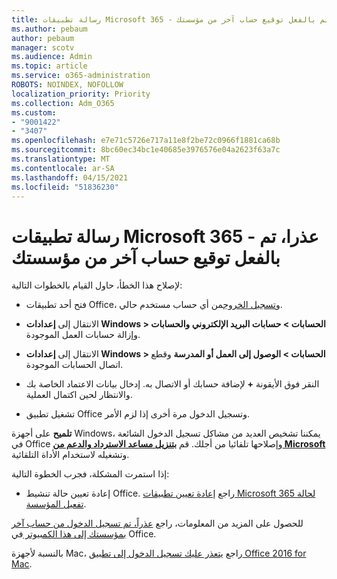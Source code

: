 ```yaml
---
title: رسالة تطبيقات Microsoft 365 - عذرا، تم بالفعل توقيع حساب آخر من مؤسستك
ms.author: pebaum
author: pebaum
manager: scotv
ms.audience: Admin
ms.topic: article
ms.service: o365-administration
ROBOTS: NOINDEX, NOFOLLOW
localization_priority: Priority
ms.collection: Adm_O365
ms.custom:
- "9001422"
- "3407"
ms.openlocfilehash: e7e71c5726e717a11e8f2be72c0966f1881ca68b
ms.sourcegitcommit: 8bc60ec34bc1e40685e3976576e04a2623f63a7c
ms.translationtype: MT
ms.contentlocale: ar-SA
ms.lasthandoff: 04/15/2021
ms.locfileid: "51836230"
---
```

# <a name="microsoft-365-apps-message---sorry-another-account-from-your-organization-is-already-signed-in"></a>رسالة تطبيقات Microsoft 365 - عذرا، تم بالفعل توقيع حساب آخر من مؤسستك

لإصلاح هذا الخطأ، حاول القيام بالخطوات التالية:

- فتح أحد تطبيقات Office، و[تسجيل الخروج](https://support.office.com/article/sign-out-of-office-5a20dc11-47e9-4b6f-945d-478cb6d92071)من أي حساب مستخدم حالي.

- الانتقال إلى **إعدادات Windows > الحسابات > حسابات البريد الإلكتروني والحسابات** وإزالة حسابات العمل الموجودة.

- الانتقال إلى **إعدادات Windows > الحسابات > الوصول إلى العمل أو المدرسة** وقطع اتصال الحسابات الموجودة. 

- النقر فوق الأيقونة **+** لإضافة حسابك أو الاتصال به. إدخال بيانات الاعتماد الخاصة بك والانتظار لحين اكتمال العملية.

- تشغيل تطبيق Office وتسجيل الدخول مرة أخرى إذا لزم الأمر. 

**تلميح** على أجهزة Windows، يمكننا تشخيص العديد من مشاكل تسجيل الدخول الشائعة في Office وإصلاحها تلقائيا من أجلك. قم  **[بتنزيل مساعد الاسترداد والدعم من Microsoft](https://aka.ms/SaRA-OfficeSignInScenario)** وتشغيله لاستخدام الأداة التلقائية.

إذا استمرت المشكلة، فجرب الخطوة التالية: 

- إعادة تعيين حالة تنشيط Office. راجع [إعادة تعيين تطبيقات Microsoft 365 لحالة تفعيل المؤسسة](https://docs.microsoft.com/office365/troubleshoot/activation/reset-office-365-proplus-activation-state).

للحصول على المزيد من المعلومات، راجع [عذراً، تم تسجيل الدخول من حساب آخر بمؤسستك إلى هذا الكمبيوتر ](https://docs.microsoft.com/office/troubleshoot/error-messages/another-account-already-signed-in) في Office.

بالنسبة لأجهزة Mac، راجع [يتعذر عليك تسجيل الدخول إلى تطبيق Office 2016 for Mac](https://docs.microsoft.com/office365/troubleshoot/authentication/sign-in-to-office-2016-for-mac-fail).
